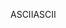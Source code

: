 <span data-ttu-id="40180-101">ASCII</span><span class="sxs-lookup"><span data-stu-id="40180-101">ASCII</span></span>